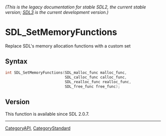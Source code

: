 ###### (This is the legacy documentation for stable SDL2, the current stable version; [SDL3](https://wiki.libsdl.org/SDL3/) is the current development version.)
# SDL_SetMemoryFunctions

Replace SDL's memory allocation functions with a custom set 

## Syntax

```c
int SDL_SetMemoryFunctions(SDL_malloc_func malloc_func,
                           SDL_calloc_func calloc_func,
                           SDL_realloc_func realloc_func,
                           SDL_free_func free_func);

```

## Version

This function is available since SDL 2.0.7.

----
[CategoryAPI](CategoryAPI), [CategoryStandard](CategoryStandard)


